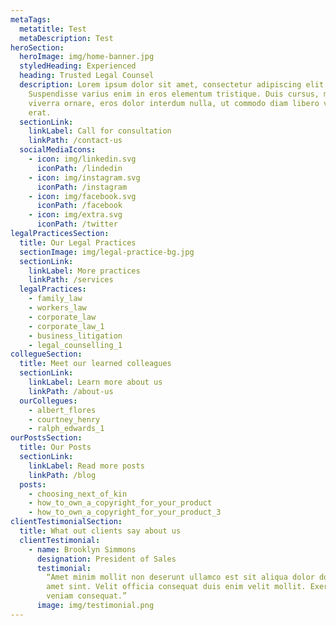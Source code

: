 ```yaml
---
metaTags:
  metatitle: Test
  metaDescription: Test
heroSection:
  heroImage: img/home-banner.jpg
  styledHeading: Experienced
  heading: Trusted Legal Counsel
  description: Lorem ipsum dolor sit amet, consectetur adipiscing elit.
    Suspendisse varius enim in eros elementum tristique. Duis cursus, mi quis
    viverra ornare, eros dolor interdum nulla, ut commodo diam libero vitae
    erat.
  sectionLink:
    linkLabel: Call for consultation
    linkPath: /contact-us
  socialMediaIcons:
    - icon: img/linkedin.svg
      iconPath: /lindedin
    - icon: img/instagram.svg
      iconPath: /instagram
    - icon: img/facebook.svg
      iconPath: /facebook
    - icon: img/extra.svg
      iconPath: /twitter
legalPracticesSection:
  title: Our Legal Practices
  sectionImage: img/legal-practice-bg.jpg
  sectionLink:
    linkLabel: More practices
    linkPath: /services
  legalPractices:
    - family_law
    - workers_law
    - corporate_law
    - corporate_law_1
    - business_litigation
    - legal_counselling_1
collegueSection:
  title: Meet our learned colleagues
  sectionLink:
    linkLabel: Learn more about us
    linkPath: /about-us
  ourCollegues:
    - albert_flores
    - courtney_henry
    - ralph_edwards_1
ourPostsSection:
  title: Our Posts
  sectionLink:
    linkLabel: Read more posts
    linkPath: /blog
  posts:
    - choosing_next_of_kin
    - how_to_own_a_copyright_for_your_product
    - how_to_own_a_copyright_for_your_product_3
clientTestimonialSection:
  title: What out clients say about us
  clientTestimonial:
    - name: Brooklyn Simmons
      designation: President of Sales
      testimonial:
        “Amet minim mollit non deserunt ullamco est sit aliqua dolor do
        amet sint. Velit officia consequat duis enim velit mollit. Exercitation
        veniam consequat.”
      image: img/testimonial.png
---
```

